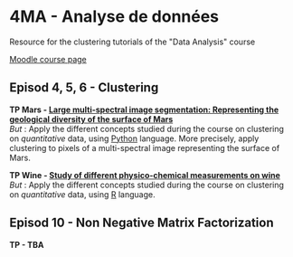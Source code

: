 # 4MA - Analyse de données
Resource for the clustering tutorials of the "Data Analysis" course

[Moodle course page](https://moodle.insa-toulouse.fr/course/view.php?id=1340)


## Episod 4, 5, 6 - Clustering 

**TP Mars - [Large multi-spectral image segmentation: Representing the geological diversity of the surface of Mars](TP-Mars/TP_Mars.ipynb)** <br>
_But_ : Apply the different concepts studied during the course on clustering on _quantitative_ data, using [Python](https://www.python.org/) language. More precisely, apply clustering to pixels of a multi-spectral image representing the surface of Mars. <br>

**TP Wine - [Study of different physico-chemical measurements on wine](TP-Wine/TP_wine.ipynb)** <br>
_But_ : Apply the different concepts studied during the course on clustering on _quantitative_ data, using [R](https://www.r-project.org/) language. <br>


##  Episod 10 - Non Negative Matrix Factorization 

**TP - TBA** <br>
